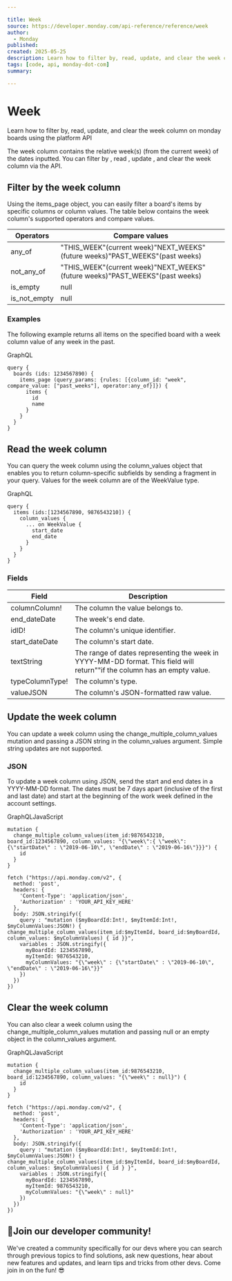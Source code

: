 ```yaml
---

title: Week
source: https://developer.monday.com/api-reference/reference/week
author:
  - Monday
published:
created: 2025-05-25
description: Learn how to filter by, read, update, and clear the week column on monday boards using the platform API
tags: [code, api, monday-dot-com]
summary:

---
```


# Week

Learn how to filter by, read, update, and clear the week column on monday boards using the platform API

The week column contains the relative week(s) (from the current week) of the dates inputted. You can filter by , read , update , and clear the week column via the API.

## Filter by the week column

Using the items_page object, you can easily filter a board's items by specific columns or column values. The table below contains the week column's supported operators and compare values.

Operators | Compare values
--- | ---
any_of | "THIS_WEEK"(current week)"NEXT_WEEKS"(future weeks)"PAST_WEEKS"(past weeks)
not_any_of | "THIS_WEEK"(current week)"NEXT_WEEKS"(future weeks)"PAST_WEEKS"(past weeks)
is_empty | null
is_not_empty | null

### Examples

The following example returns all items on the specified board with a week column value of any week in the past.

GraphQL
```
query {
  boards (ids: 1234567890) {
    items_page (query_params: {rules: [{column_id: "week", compare_value: ["past_weeks"], operator:any_of}]}) {
      items {
        id
        name
      }
    }
  }
}
```

## Read the week column

You can query the week column using the column_values object that enables you to return column-specific subfields by sending a fragment in your query.  Values for the week column are of the WeekValue type.

GraphQL
```
query {
  items (ids:[1234567890, 9876543210]) {
    column_values {
      ... on WeekValue {
        start_date
        end_date
      }
    }
  }
}
```

### Fields

Field | Description
--- | ---
columnColumn! | The column the value belongs to.
end_dateDate | The week's end date.
idID! | The column's unique identifier.
start_dateDate | The column's start date.
textString | The range of dates representing the week in YYYY-MM-DD format. This field will return""if the column has an empty value.
typeColumnType! | The column's type.
valueJSON | The column's JSON-formatted raw value.

## Update the week column

You can update a week column using the change_multiple_column_values mutation and passing a JSON string in the column_values argument. Simple string updates are not supported.

### JSON

To update a week column using JSON, send the start and end dates in a YYYY-MM-DD format. The dates must be 7 days apart (inclusive of the first and last date) and start at the beginning of the work week defined in the account settings.

GraphQLJavaScript
```
mutation {
  change_multiple_column_values(item_id:9876543210, board_id:1234567890, column_values: "{\"week\":{ \"week\": {\"startDate\" : \"2019-06-10\", \"endDate\" : \"2019-06-16\"}}}") {
    id
  }
}
```

```
fetch ("https://api.monday.com/v2", {
  method: 'post',
  headers: {
    'Content-Type': 'application/json',
    'Authorization' : 'YOUR_API_KEY_HERE'
  },
  body: JSON.stringify({
    query : "mutation ($myBoardId:Int!, $myItemId:Int!, $myColumnValues:JSON!) { change_multiple_column_values(item_id:$myItemId, board_id:$myBoardId, column_values: $myColumnValues) { id }}",
    variables : JSON.stringify({
      myBoardId: 1234567890,
      myItemId: 9876543210,
      myColumnValues: "{\"week\" : {\"startDate\" : \"2019-06-10\", \"endDate\" : \"2019-06-16\"}}"
    })
  })
})
```

## Clear the week column

You can also clear a week column using the change_multiple_column_values mutation and passing null or an empty object in the column_values argument.

GraphQLJavaScript
```
mutation {
  change_multiple_column_values(item_id:9876543210, board_id:1234567890, column_values: "{\"week\" : null}") {
    id
  }
}
```

```
fetch ("https://api.monday.com/v2", {
  method: 'post',
  headers: {
    'Content-Type': 'application/json',
    'Authorization' : 'YOUR_API_KEY_HERE'
  },
  body: JSON.stringify({
    query : "mutation ($myBoardId:Int!, $myItemId:Int!, $myColumnValues:JSON!) { change_multiple_column_values(item_id:$myItemId, board_id:$myBoardId, column_values: $myColumnValues) { id } }",
    variables : JSON.stringify({
      myBoardId: 1234567890,
      myItemId: 9876543210,
      myColumnValues: "{\"week\" : null}"
    })
  })
})
```

## 📘Join our developer community!

We've created a community specifically for our devs where you can search through previous topics to find solutions, ask new questions, hear about new features and updates, and learn tips and tricks from other devs. Come join in on the fun! 😎
